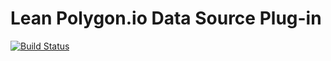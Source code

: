 # Lean Polygon.io Data Source Plug-in

[![Build Status](https://github.com/QuantConnect/Lean.DataSource.Polygon/workflows/Build%20%26%20Test/badge.svg)](https://github.com/QuantConnect/Lean.DataSource.Polygon/actions?query=workflow%3A%22Build%20%26%20Test%22)